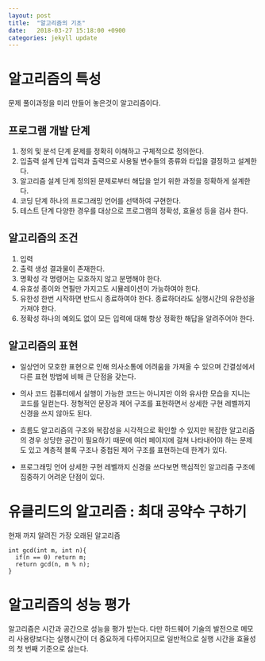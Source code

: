 ```yaml
---
layout: post
title:  "알고리즘의 기초"
date:   2018-03-27 15:18:00 +0900
categories: jekyll update
---
```

# 알고리즘의 특성

문제 풀이과정을 미리 만들어 놓은것이 알고리즘이다.

## 프로그램 개발 단계

1. 정의 및 분석 단계
    문제를 정확히 이해하고 구체적으로 정의한다.
2. 입출력 설계 단계
    입력과 출력으로 사용될 변수들의 종류와 타입을 결정하고 설계한다.
3. 알고리즘 설계 단계
    정의된 문제로부터 해답을 얻기 위한 과정을 정확하게 설계한다.
4. 코딩 단계
    하나의 프로그래밍 언어를 선택하여 구현한다.
5. 테스트 단계
    다양한 경우를 대상으로 프로그램의 정확성, 효율성 등을 검사 한다.

## 알고리즘의 조건
1. 입력
2. 출력
  생성 결과물이 존재한다.
3. 명확성
  각 명령어는 모호하지 않고 분명해야 한다.
4. 유효성
  종이와 연필만 가지고도 시뮬레이션이 가능하여야 한다.
5. 유한성
  한번 시작하면 반드시 종료하여야 한다. 종료하더라도 실행시간의 유한성을 가져야 한다.
6. 정확성
  하나의 예외도 없이 모든 입력에 대해 항상 정확한 해답을 알려주어야 한다.

## 알고리즘의 표현
  * 일상언어
    모호한 표현으로 인해 의사소통에 어려움을 가져올 수 있으며 간결성에서 다른 표현 방법에 비해 큰 단점을 갖는다.

  * 의사 코드
    컴퓨터에서 실행이 가능한 코드는 아니지만 이와 유사한 모습을 지니는 코드를 일컫는다. 정형적인 문장과 제어 구조를 표현하면서 상세한 구현 레벨까지 신경을 쓰지 않아도 된다.

  * 흐름도
    알고리즘의 구조와 복잡성을 시각적으로 확인할 수 있지만 복잡한 알고리즘의 경우 상당한 공간이 필요하기 때문에 여러 페이지에 걸쳐 나타내어야 하는 문제도 있고 계층적 블록 구조나 중첩된 제어 구조를 표현하는데 한계가 있다.
  * 프로그래밍 언어
    상세한 구현 레벨까지 신경을 쓰다보면 핵심적인 알고리즘 구조에 집중하기 어려운 단점이 있다.
# 유클리드의 알고리즘 : 최대 공약수 구하기
현재 까지 알려진 가장 오래된 알고리즘
```
int gcd(int m, int n){
  if(n == 0) return m;
  return gcd(n, m % n);
}
```
# 알고리즘의 성능 평가
알고리즘은 시간과 공간으로 성능을 평가 받는다. 다만 하드웨어 기술의 발전으로 메모리 사용량보다는 실행시간이 더 중요하게 다루어지므로 일반적으로 실행 시간을 효율성의 첫 번째 기준으로 삼는다.

